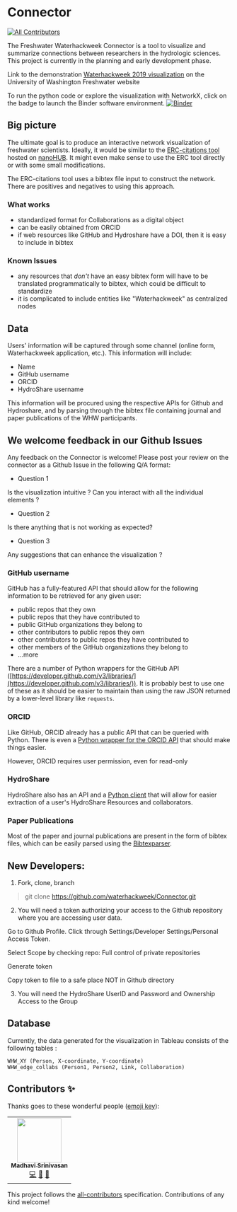 # Connector
<!-- ALL-CONTRIBUTORS-BADGE:START - Do not remove or modify this section -->
[![All Contributors](https://img.shields.io/badge/all_contributors-2-orange.svg?style=flat-square)](#contributors-)
<!-- ALL-CONTRIBUTORS-BADGE:END -->

The Freshwater Waterhackweek Connector is a tool to visualize and summarize connections between researchers in the hydrologic sciences.
This project is currently in the planning and early development phase.

Link to the demonstration [Waterhackweek 2019 visualization](https://public.tableau.com/profile/christina.bandaragoda#!/vizhome/Freshwater_Connector_2019_prototype/Sheet1) on the University of Washington Freshwater website

To run the python code or explore the visualization with NetworkX, click on the badge to launch the Binder software environment.
[![Binder](https://mybinder.org/badge_logo.svg)](https://mybinder.org/v2/gh/waterhackweek/Connector/master)

## Big picture

The ultimate goal is to produce an interactive network visualization of freshwater scientists. Ideally, it would be similar to the [ERC-citations tool](https://github.com/cns-iu/ERC-Client) hosted on [nanoHUB](https://nanohub.org/erc-citations). It might even make sense to use the ERC tool directly or with some small modifications.

The ERC-citations tool uses a bibtex file input to construct the network. There are positives and negatives to using this approach.

### What works 

- standardized format for Collaborations as a digital object
- can be easily obtained from ORCID
- if web resources like GitHub and Hydroshare have a DOI, then it is easy to include in bibtex

### Known Issues

- any resources that *don't* have an easy bibtex form will have to be translated programmatically to bibtex, which could be difficult to standardize
- it is complicated to include entities like "Waterhackweek" as centralized nodes

## Data

Users' information will be captured through some channel (online form, Waterhackweek application, etc.). This information will include:

- Name
- GitHub username
- ORCID
- HydroShare username

This information will be procured using the respective APIs for Github and Hydroshare, and by parsing through the bibtex file containing journal and paper publications of the WHW participants.

## We welcome feedback in our Github Issues 
Any feedback on the Connector is welcome!
Please post your review on the connector as a Github Issue in the following Q/A format:

- Question 1

Is the visualization intuitive ? Can you interact with all the individual elements ?

- Question 2

Is there anything that is not working as expected?

- Question 3

Any suggestions that can enhance the visualization ?


### GitHub username

GitHub has a fully-featured API that should allow for the following information to be retrieved for any given user:

- public repos that they own
- public repos that they have contributed to
- public GitHub organizations they belong to
- other contributors to public repos they own
- other contributors to public repos they have contributed to
- other members of the GitHub organizations they belong to
- ...more

There are a number of Python wrappers for the GitHub API ([https://developer.github.com/v3/libraries/](https://developer.github.com/v3/libraries/)). It is probably best to use one of these as it should be easier to maintain than using the raw JSON returned by a lower-level library like `requests`.

### ORCID

Like GitHub, ORCID already has a public API that can be queried with Python. There is even a [Python wrapper for the ORCID API](https://github.com/ORCID/python-orcid) that should make things easier.

However, ORCID requires user permission, even for read-only

### HydroShare

HydroShare also has an API and a [Python client](https://hs-restclient.readthedocs.io/en/latest/) that will allow for easier extraction of a user's HydroShare Resources and collaborators.

### Paper Publications

Most of the paper and journal publications are present in the form of bibtex files, which can be easily parsed using the [Bibtexparser](https://bibtexparser.readthedocs.io/en/master/). 

## New Developers: 

1.  Fork, clone, branch  

> git clone https://github.com/waterhackweek/Connector.git

2. You will need a token authorizing your access to the Github repository where you are accessing user data. 

Go to Github Profile. Click through Settings/Developer Settings/Personal Access Token.

Select Scope by checking repo: Full control of private repositories

Generate token

Copy token to file to a safe place NOT in Github directory

3. You will need the HydroShare UserID and Password and Ownership Access to the Group 


## Database

Currently, the data generated for the visualization in Tableau consists of the following tables :

```SQLITE
WHW_XY (Person, X-coordinate, Y-coordinate)
WHW_edge_collabs (Person1, Person2, Link, Collaboration)
```

## Contributors ✨

Thanks goes to these wonderful people ([emoji key](https://allcontributors.org/docs/en/emoji-key)):

<!-- ALL-CONTRIBUTORS-LIST:START - Do not remove or modify this section -->
<!-- prettier-ignore-start -->
<!-- markdownlint-disable -->
<table>
  <tr>
    <td align="center"><a href="https://github.com/madhasri"><img src="https://avatars0.githubusercontent.com/u/8923832?v=4" width="100px;" alt=""/><br /><sub><b>Madhavi Srinivasan</b></sub></a><br /><a href="https://github.com/waterhackweek/Connector/commits?author=madhasri" title="Code">💻</a> <a href="https://github.com/waterhackweek/Connector/commits?author=madhasri" title="Documentation">📖</a> <a href="#ideas-madhasri" title="Ideas, Planning, & Feedback">🤔</a></td>
  </tr>
</table>

<!-- markdownlint-enable -->
<!-- prettier-ignore-end -->
<!-- ALL-CONTRIBUTORS-LIST:END -->

This project follows the [all-contributors](https://github.com/all-contributors/all-contributors) specification. Contributions of any kind welcome!